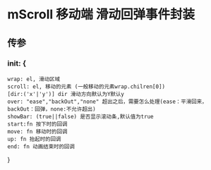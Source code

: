 # mScroll  移动端 滑动回弹事件封装

## 传参
### init: {
	wrap: el, 滑动区域
	scroll: el, 移动的元素 (一般移动的元素wrap.chilren[0])
	[dir:('x'|'y')] dir 滑动方向默认为Y默认y
	over: "ease","backOut","none" 超出之后，需要怎么处理(ease：平滑回来，backOut：回弹，none:不允许超出)
	showBar: (true||false) 是否显示滚动条,默认值为true
	start:fn 按下时的回调
	move: fn 移动时的回调
	up: fn 抬起时的回调
	end: fn 动画结束时的回调 
}

